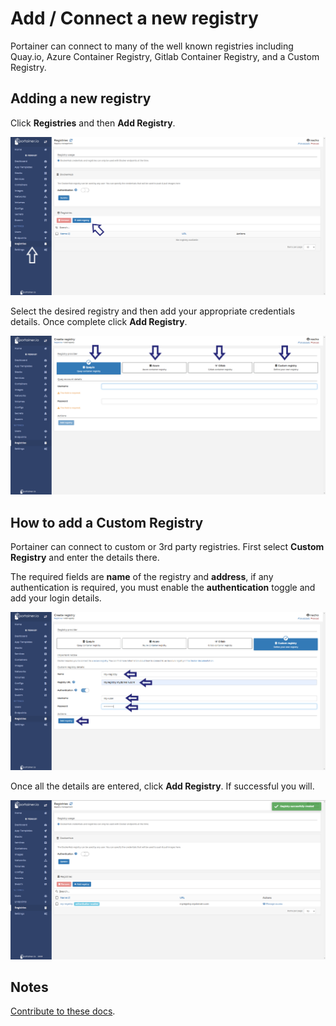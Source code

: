 # Add / Connect a new registry


Portainer can connect to many of the well known registries including Quay.io, Azure Container Registry, Gitlab Container Registry, and a Custom Registry.

## Adding a new registry

Click <b>Registries</b> and then <b>Add Registry</b>.

![registries](assets/registry1.png)

Select the desired registry and then add your appropriate credentials details. Once complete click <b>Add Registry</b>.

![registries](assets/registry2.png)

## How to add a Custom Registry

Portainer can connect to custom or 3rd party registries. First select <b>Custom Registry</b> and enter the details there.

The required fields are <b>name</b> of the registry and <b>address</b>, if any authentication is required, you must enable the <b>authentication</b> toggle and add your login details.

![registries](assets/registry3.png)

Once all the details are entered, click <b>Add Registry</b>. If successful you will.

![registries](assets/registry4.png)

## Notes

[Contribute to these docs](https://github.com/portainer/portainer-docs/blob/master/contributing.md).